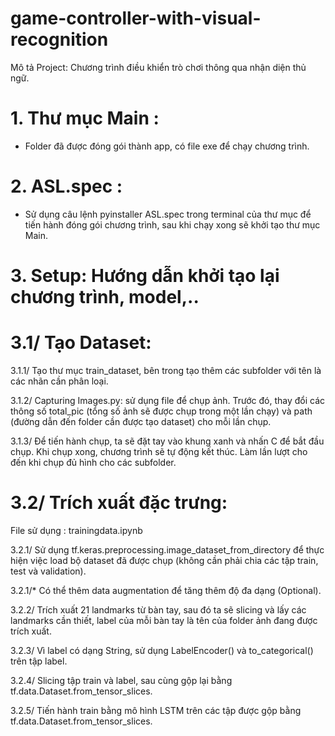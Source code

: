 # game-controller-with-visual-recognition
Mô tả Project: Chương trình điều khiển trò chơi thông qua nhận diện thủ ngữ.
# 1. Thư mục Main :
- Folder đã được đóng gói thành app, có file exe để chạy chương trình.
# 2. ASL.spec :
- Sử dụng câu lệnh pyinstaller ASL.spec trong terminal của thư mục để tiến hành đóng gói chương trình, sau khi chạy xong sẽ khởi tạo thư mục Main.
# 3. Setup: Hướng dẫn khởi tạo lại chương trình, model,..

# 3.1/ Tạo Dataset:

 3.1.1/ Tạo thư mục train_dataset, bên trong tạo thêm các subfolder với tên là các nhãn cần phân loại.
 
 3.1.2/ Capturing Images.py: sử dụng file để chụp ảnh. Trước đó, thay đổi các thông số total_pic (tổng số ảnh sẽ được chụp trong một lần chạy) và path (đường dẫn đến folder cần được tạo dataset) cho mỗi lần chụp.
 
 3.1.3/ Để tiến hành chụp, ta sẽ đặt tay vào khung xanh và nhấn C để bắt đầu chụp. Khi chụp xong, chương trình sẽ tự động kết thúc. Làm lần lượt cho đến khi chụp đủ hình cho các subfolder.
 
# 3.2/ Trích xuất đặc trưng:

  File sử dụng : trainingdata.ipynb
  
  3.2.1/ Sử dụng tf.keras.preprocessing.image_dataset_from_directory để thực hiện việc load bộ dataset đã được chụp (không cần phải chia các tập train, test và validation).
  
  3.2.1/* Có thể thêm data augmentation để tăng thêm độ đa dạng (Optional).
  
  3.2.2/ Trích xuất 21 landmarks từ bàn tay, sau đó ta sẽ slicing và lấy các landmarks cần thiết, label của mỗi bàn tay là tên của folder ảnh đang được trích xuất.
  
  3.2.3/ Vì label có dạng String, sử dụng LabelEncoder() và to_categorical() trên tập label.
  
  3.2.4/ Slicing tập train và label, sau cùng gộp lại bằng tf.data.Dataset.from_tensor_slices.
  
  3.2.5/ Tiến hành train bằng mô hình LSTM trên các tập được gộp bằng tf.data.Dataset.from_tensor_slices.
 
